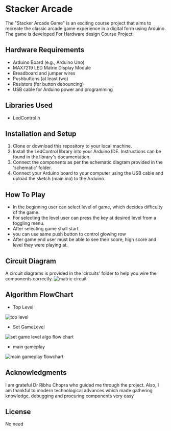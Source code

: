 # Stacker Arcade
 The "Stacker Arcade Game" is an exciting course project that aims to recreate the classic arcade game experience in a digital form using Arduino. The game is developed For Hardware design Course Project.

## Hardware Requirements
* Arduino Board (e.g., Arduino Uno)
* MAX7219 LED Matrix Display Module
* Breadboard and jumper wires
* Pushbuttons (at least two)
* Resistors (for button debouncing)
*  USB cable for Arduino power and programming
## Libraries Used
* LedControl.h
## Installation and Setup
1. Clone or download this repository to your local machine.
2. Install the LedControl library into your Arduino IDE. Instructions can be found in the library's documentation.
3. Connect the components as per the schematic diagram provided in the 'schematic' folder.
4. Connect your Arduino board to your computer using the USB cable and upload the sketch (main.ino) to the Arduino.
## How To Play
* In the beginning user can select level of game, which decides difficulty of the game. 
* For selecting the level user can press the key at desired level from a toggling menu.
* After selecting game shall start.
* you can use same push button to control glowing row 
* After game end user must be able to see their score, high score and level they were playing at.

## Circuit Diagram 
A circuit diagrams is provided in the 'circuits' folder to help you wire the components correctly.
![matric circuit](https://github.com/s-brajendra/Stacker-Arcade/assets/80635193/a0bb59f7-6222-4c68-9b1c-bf47770ca5d3)

## Algorithm FlowChart
* Top Level

![top level](https://github.com/s-brajendra/Stacker-Arcade/assets/80635193/fa001a8c-5bc0-4ccf-a02c-136da1e44cc4)

* Set GameLevel
  
![set game level algo flow chart](https://github.com/s-brajendra/Stacker-Arcade/assets/80635193/52ac5807-3bac-4d0c-ac3b-778ca2f4a614)

* main gameplay
  
![main gameplay flowchart](https://github.com/s-brajendra/Stacker-Arcade/assets/80635193/f1192166-79f1-43c3-82c5-b7366c1d63c6)


## Acknowledgments
I am grateful Dr Ribhu Chopra who guided me through the project. Also, I am thankful to modern technological advances which made gathering knowledge, debugging and procuring components very easy
## License
No need

